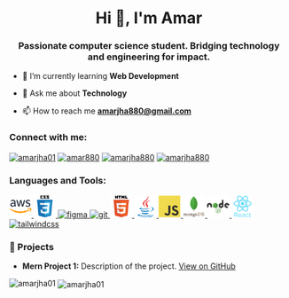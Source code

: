 <h1 align="center">Hi 👋, I'm Amar</h1>
<h3 align="center">Passionate computer science student. Bridging technology and engineering for impact.</h3>

- 🌱 I’m currently learning **Web Development**

- 💬 Ask me about **Technology**

- 📫 How to reach me **amarjha880@gmail.com**

<h3 align="left">Connect with me:</h3>
<p align="left">
  <a href="https://linkedin.com/in/amarjha01" target="blank"><img align="center" src="https://raw.githubusercontent.com/rahuldkjain/github-profile-readme-generator/master/src/images/icons/Social/linked-in-alt.svg" alt="amarjha01" height="30" width="40" /></a>
  <a href="https://www.codechef.com/users/amar880" target="blank"><img align="center" src="https://cdn.jsdelivr.net/npm/simple-icons@3.1.0/icons/codechef.svg" alt="amar880" height="30" width="40" /></a>
  <a href="https://www.hackerrank.com/amarjha880" target="blank"><img align="center" src="https://raw.githubusercontent.com/rahuldkjain/github-profile-readme-generator/master/src/images/icons/Social/hackerrank.svg" alt="amarjha880" height="30" width="40" /></a>
  <a href="https://www.leetcode.com/amarjha880" target="blank"><img align="center" src="https://raw.githubusercontent.com/rahuldkjain/github-profile-readme-generator/master/src/images/icons/Social/leet-code.svg" alt="amarjha880" height="30" width="40" /></a>
</p>

<h3 align="left">Languages and Tools:</h3>
<p align="left"> 
  <a href="https://aws.amazon.com" target="_blank" rel="noreferrer"> <img src="https://raw.githubusercontent.com/devicons/devicon/master/icons/amazonwebservices/amazonwebservices-original-wordmark.svg" alt="aws" width="40" height="40"/> </a> 
  <a href="https://www.w3schools.com/css/" target="_blank" rel="noreferrer"> <img src="https://raw.githubusercontent.com/devicons/devicon/master/icons/css3/css3-original-wordmark.svg" alt="css3" width="40" height="40"/> </a> 
  <a href="https://www.figma.com/" target="_blank" rel="noreferrer"> <img src="https://www.vectorlogo.zone/logos/figma/figma-icon.svg" alt="figma" width="40" height="40"/> </a> 
  <a href="https://git-scm.com/" target="_blank" rel="noreferrer"> <img src="https://www.vectorlogo.zone/logos/git-scm/git-scm-icon.svg" alt="git" width="40" height="40"/> </a> 
  <a href="https://www.w3.org/html/" target="_blank" rel="noreferrer"> <img src="https://raw.githubusercontent.com/devicons/devicon/master/icons/html5/html5-original-wordmark.svg" alt="html5" width="40" height="40"/> </a> 
  <a href="https://www.java.com" target="_blank" rel="noreferrer"> <img src="https://raw.githubusercontent.com/devicons/devicon/master/icons/java/java-original.svg" alt="java" width="40" height="40"/> </a> 
  <a href="https://developer.mozilla.org/en-US/docs/Web/JavaScript" target="_blank" rel="noreferrer"> <img src="https://raw.githubusercontent.com/devicons/devicon/master/icons/javascript/javascript-original.svg" alt="javascript" width="40" height="40"/> </a> 
  <a href="https://www.mongodb.com/" target="_blank" rel="noreferrer"> <img src="https://raw.githubusercontent.com/devicons/devicon/master/icons/mongodb/mongodb-original-wordmark.svg" alt="mongodb" width="40" height="40"/> </a> 
  <a href="https://nodejs.org" target="_blank" rel="noreferrer"> <img src="https://raw.githubusercontent.com/devicons/devicon/master/icons/nodejs/nodejs-original-wordmark.svg" alt="nodejs" width="40" height="40"/> </a> 
  <a href="https://reactjs.org/" target="_blank" rel="noreferrer"> <img src="https://raw.githubusercontent.com/devicons/devicon/master/icons/react/react-original-wordmark.svg" alt="react" width="40" height="40"/> </a> 
  <a href="https://tailwindcss.com/" target="_blank" rel="noreferrer"> <img src="https://www.vectorlogo.zone/logos/tailwindcss/tailwindcss-icon.svg" alt="tailwindcss" width="40" height="40"/> </a>
</p>

<h3 align="left">🚀 Projects</h3>
<ul>
  <li><strong>Mern Project 1:</strong> Description of the project. <a href="https://github.com/Amarjha01/E-commerce">View on GitHub</a></li>
<!--   <li><strong>Project 2:</strong> Description of the project. <a href="https://github.com/amarjha01/react-project-2">View on GitHub</a></li> -->
<!--   <li><strong>Project 3:</strong> Description of the project. <a href="https://github.com/amarjha01/react-project-3">View on GitHub</a></li> -->
</ul>

<p><img align="left" src="https://github-readme-stats.vercel.app/api/top-langs?username=amarjha01&show_icons=true&locale=en&layout=compact&count_private=true" alt="amarjha01" /></p>

<p>&nbsp;<img align="center" src="https://github-readme-stats.vercel.app/api?username=amarjha01&show_icons=true&locale=en&count_private=true" alt="amarjha01" /></p>
